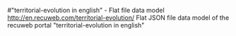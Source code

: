 #"territorial-evolution in english" - Flat file data model
http://en.recuweb.com/territorial-evolution/
Flat JSON file data model of the recuweb portal "territorial-evolution in english"
